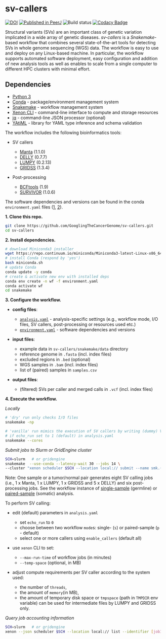 # sv-callers

[![DOI](https://zenodo.org/badge/DOI/10.5281/zenodo.1217111.svg)](https://doi.org/10.5281/zenodo.1217111)
[![Published in PeerJ](https://img.shields.io/badge/published%20in-PeerJ-blue.svg)](https://doi.org/10.7717/peerj.8214)
![Build status](https://github.com/GooglingTheCancerGenome/sv-callers/actions/workflows/ci.yml/badge.svg)
[![Codacy Badge](https://api.codacy.com/project/badge/Grade/5377b44904f84f9380b9d778c49bdb9e)](https://app.codacy.com/app/arnikz/sv-callers?utm_source=github.com&utm_medium=referral&utm_content=GooglingTheCancerGenome/sv-callers&utm_campaign=Badge_Grade_Dashboard)

Structural variants (SVs) are an important class of genetic variation implicated in a wide array of genetic diseases. _sv-callers_ is a _Snakemake_-based workflow that combines several state-of-the-art tools for detecting SVs in whole genome sequencing (WGS) data. The workflow is easy to use and deploy on any Linux-based machine. In particular, the workflow supports automated software deployment, easy configuration and addition of new analysis tools as well as enables to scale from a single computer to different HPC clusters with minimal effort.

## Dependencies

-   [Python 3](https://www.python.org/)
-   [Conda](https://conda.io/) - package/environment management system
-   [Snakemake](https://snakemake.readthedocs.io/) - workflow management system
-   [Xenon CLI](https://github.com/NLeSC/xenon-cli) - command-line interface to compute and storage resources
-   [jq](https://stedolan.github.io/jq/) - command-line JSON processor (optional)
-   [YAtiML](https://github.com/yatiml/yatiml) - library for YAML type inference and schema validation

The workflow includes the following bioinformatics tools:

-   SV callers
    -   [Manta](https://github.com/Illumina/manta) (1.1.0)
    -   [DELLY](https://github.com/dellytools/delly) (0.7.7)
    -   [LUMPY](https://github.com/arq5x/lumpy-sv) (0.2.13)
    -   [GRIDSS](https://github.com/PapenfussLab/gridss) (1.3.4)

-   Post-processing
    -   [BCFtools](https://github.com/samtools/bcftools) (1.9)
    -   [SURVIVOR](https://github.com/fritzsedlazeck/SURVIVOR) (1.0.6)

The software dependencies and versions can be found in the conda `environment.yaml` files ([1](/environment.yaml), [2](/snakemake/environment.yaml)).

**1. Clone this repo.**

```bash
git clone https://github.com/GooglingTheCancerGenome/sv-callers.git
cd sv-callers
```

**2. Install dependencies.**

```bash
# download Miniconda3 installer
wget https://repo.continuum.io/miniconda/Miniconda3-latest-Linux-x86_64.sh -O miniconda.sh
# install Conda (respond by 'yes')
bash miniconda.sh
# update Conda
conda update -y conda
# create & activate new env with installed deps
conda env create -n wf -f environment.yaml
conda activate wf
cd snakemake
```

**3. Configure the workflow.**

-   **config files**:
    -   [`analysis.yaml`](/snakemake/analysis.yaml) - analysis-specific settings (e.g., workflow mode, I/O files, SV callers, post-processing or resources used etc.)
    -   [`environment.yaml`](/snakemake/environment.yaml) - software dependencies and versions

-   **input files**:
    -   example data in `sv-callers/snakemake/data` directory
    -   reference genome in `.fasta` (incl. index files)
    -   excluded regions in `.bed` (optional)
    -   WGS samples in `.bam` (incl. index files)
    -   list of (paired) samples in `samples.csv`

-   **output files**:
    -   (filtered) SVs per caller and merged calls in `.vcf` (incl. index files)

**4. Execute the workflow.**

_Locally_

```bash
# 'dry' run only checks I/O files
snakemake -np

# 'vanilla' run mimics the execution of SV callers by writing (dummy) VCF files
# if echo_run set to 1 (default) in analysis.yaml 
snakemake --cores
```

_Submit jobs to Slurm or GridEngine cluster_

```bash
SCH=slurm   # or gridengine
snakemake  --use-conda --latency-wait 30 --jobs 14 \
--cluster "xenon scheduler $SCH --location local:// submit --name smk.{rule} --inherit-env --cores-per-task {threads} --max-run-time 1 --max-memory {resources.mem_mb} --working-directory . --stderr stderr-%j.log --stdout stdout-%j.log" &>smk.log&
```

Note: One sample or a tumor/normal pair generates eight SV calling jobs (i.e., 1 x Manta, 1 x LUMPY, 1 x GRIDSS and 5 x DELLY) and six post-processing jobs. See the workflow instance of [single-sample](doc/sv-callers_single.svg) (germline) or [paired-sample](doc/sv-callers_paired.svg) (somatic) analysis.

To perform SV calling:
-   edit (default) parameters in `analysis.yaml`
    -   set `echo_run` to `0`
    -   choose between two workflow `mode`s: single- (`s`) or paired-sample (`p` - default)
    -   select one or more callers using `enable_callers` (default all)

-   use `xenon` CLI to set:
    -   `--max-run-time` of workflow jobs (in minutes)
    -   `--temp-space` (optional, in MB)

-   adjust compute requirements per SV caller according to the system used:
    -   the number of `threads`, 
    -   the amount of `memory`(in MB),
    -   the amount of temporary disk space or `tmpspace` (path in `TMPDIR` env variable) can be used for intermediate files by LUMPY and GRIDSS only.

_Query job accounting information_

```bash
SCH=slurm   # or gridengine
xenon --json scheduler $SCH --location local:// list --identifier [jobID] | jq ...
```
